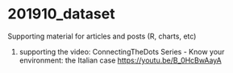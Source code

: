 # 201910_dataset
Supporting material for articles and posts (R, charts, etc)
1. supporting the video: ConnectingTheDots Series - Know your environment: the Italian case https://youtu.be/B_0HcBwAayA
